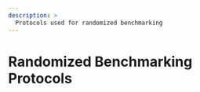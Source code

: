 ```yaml
---
description: >
  Protocols used for randomized benchmarking
---
```


# Randomized Benchmarking Protocols